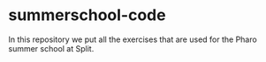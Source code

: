 # summerschool-code

In this repository we put all the exercises that are used for the Pharo summer school at Split.
